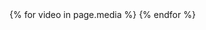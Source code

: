 <meta property="og:title" content="{{page.title}} | {{page.slogan}}" />
<meta property="og:type" content="{{include.type}}" />
<meta property="og:url" content="{{site.url}}{{page.url}}" />
<meta property="og:image" content="{{site.url}}{{page.image}}" />
<meta property="og:description" content="{{page.shortDescription}}" />
<meta property="og:locale" content="de_DE" />
<meta property="og:site_name" content="gutes-gewissen.com" />
{% for video in page.media %}
<meta property="og:video" content="{{video}}" />
{% endfor %}